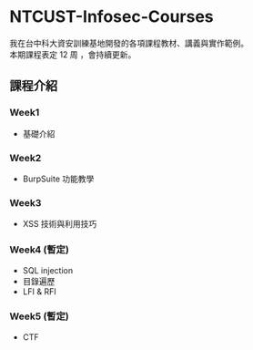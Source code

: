 # NTCUST-Infosec-Courses
我在台中科大資安訓練基地開發的各項課程教材、講義與實作範例。  
本期課程表定 12 周 ，會持續更新。
## 課程介紹
### Week1  
- 基礎介紹
### Week2
- BurpSuite 功能教學  
### Week3
- XSS 技術與利用技巧  
### Week4  (暫定)
- SQL injection
- 目錄遍歷
- LFI & RFI
### Week5  (暫定)
- CTF
